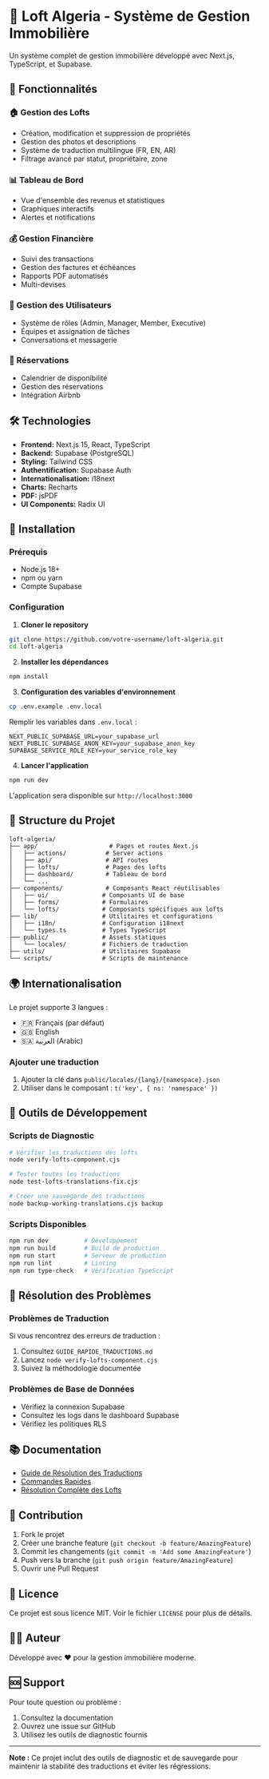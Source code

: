 # 🏢 Loft Algeria - Système de Gestion Immobilière

Un système complet de gestion immobilière développé avec Next.js, TypeScript, et Supabase.

## 🌟 Fonctionnalités

### 🏠 Gestion des Lofts
- Création, modification et suppression de propriétés
- Gestion des photos et descriptions
- Système de traduction multilingue (FR, EN, AR)
- Filtrage avancé par statut, propriétaire, zone

### 📊 Tableau de Bord
- Vue d'ensemble des revenus et statistiques
- Graphiques interactifs
- Alertes et notifications

### 💰 Gestion Financière
- Suivi des transactions
- Gestion des factures et échéances
- Rapports PDF automatisés
- Multi-devises

### 👥 Gestion des Utilisateurs
- Système de rôles (Admin, Manager, Member, Executive)
- Équipes et assignation de tâches
- Conversations et messagerie

### 📅 Réservations
- Calendrier de disponibilité
- Gestion des réservations
- Intégration Airbnb

## 🛠️ Technologies

- **Frontend:** Next.js 15, React, TypeScript
- **Backend:** Supabase (PostgreSQL)
- **Styling:** Tailwind CSS
- **Authentification:** Supabase Auth
- **Internationalisation:** i18next
- **Charts:** Recharts
- **PDF:** jsPDF
- **UI Components:** Radix UI

## 🚀 Installation

### Prérequis
- Node.js 18+
- npm ou yarn
- Compte Supabase

### Configuration

1. **Cloner le repository**
```bash
git clone https://github.com/votre-username/loft-algeria.git
cd loft-algeria
```

2. **Installer les dépendances**
```bash
npm install
```

3. **Configuration des variables d'environnement**
```bash
cp .env.example .env.local
```

Remplir les variables dans `.env.local` :
```env
NEXT_PUBLIC_SUPABASE_URL=your_supabase_url
NEXT_PUBLIC_SUPABASE_ANON_KEY=your_supabase_anon_key
SUPABASE_SERVICE_ROLE_KEY=your_service_role_key
```

4. **Lancer l'application**
```bash
npm run dev
```

L'application sera disponible sur `http://localhost:3000`

## 📁 Structure du Projet

```
loft-algeria/
├── app/                    # Pages et routes Next.js
│   ├── actions/           # Server actions
│   ├── api/               # API routes
│   ├── lofts/             # Pages des lofts
│   ├── dashboard/         # Tableau de bord
│   └── ...
├── components/            # Composants React réutilisables
│   ├── ui/               # Composants UI de base
│   ├── forms/            # Formulaires
│   └── lofts/            # Composants spécifiques aux lofts
├── lib/                  # Utilitaires et configurations
│   ├── i18n/             # Configuration i18next
│   └── types.ts          # Types TypeScript
├── public/               # Assets statiques
│   └── locales/          # Fichiers de traduction
├── utils/                # Utilitaires Supabase
└── scripts/              # Scripts de maintenance
```

## 🌍 Internationalisation

Le projet supporte 3 langues :
- 🇫🇷 Français (par défaut)
- 🇬🇧 English
- 🇸🇦 العربية (Arabic)

### Ajouter une traduction
1. Ajouter la clé dans `public/locales/{lang}/{namespace}.json`
2. Utiliser dans le composant : `t('key', { ns: 'namespace' })`

## 🔧 Outils de Développement

### Scripts de Diagnostic
```bash
# Vérifier les traductions des lofts
node verify-lofts-component.cjs

# Tester toutes les traductions
node test-lofts-translations-fix.cjs

# Créer une sauvegarde des traductions
node backup-working-translations.cjs backup
```

### Scripts Disponibles
```bash
npm run dev          # Développement
npm run build        # Build de production
npm run start        # Serveur de production
npm run lint         # Linting
npm run type-check   # Vérification TypeScript
```

## 🐛 Résolution des Problèmes

### Problèmes de Traduction
Si vous rencontrez des erreurs de traduction :
1. Consultez `GUIDE_RAPIDE_TRADUCTIONS.md`
2. Lancez `node verify-lofts-component.cjs`
3. Suivez la méthodologie documentée

### Problèmes de Base de Données
- Vérifiez la connexion Supabase
- Consultez les logs dans le dashboard Supabase
- Vérifiez les politiques RLS

## 📚 Documentation

- [Guide de Résolution des Traductions](./GUIDE_RAPIDE_TRADUCTIONS.md)
- [Commandes Rapides](./COMMANDES_RAPIDES_KIRO.md)
- [Résolution Complète des Lofts](./RESOLUTION_COMPLETE_LOFTS.md)

## 🤝 Contribution

1. Fork le projet
2. Créer une branche feature (`git checkout -b feature/AmazingFeature`)
3. Commit les changements (`git commit -m 'Add some AmazingFeature'`)
4. Push vers la branche (`git push origin feature/AmazingFeature`)
5. Ouvrir une Pull Request

## 📄 Licence

Ce projet est sous licence MIT. Voir le fichier `LICENSE` pour plus de détails.

## 👨‍💻 Auteur

Développé avec ❤️ pour la gestion immobilière moderne.

## 🆘 Support

Pour toute question ou problème :
1. Consultez la documentation
2. Ouvrez une issue sur GitHub
3. Utilisez les outils de diagnostic fournis

---

**Note :** Ce projet inclut des outils de diagnostic et de sauvegarde pour maintenir la stabilité des traductions et éviter les régressions.